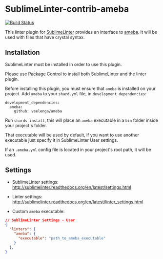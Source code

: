 # SublimeLinter-contrib-ameba

[![Build Status](https://travis-ci.org/epergo/SublimeLinter-contrib-ameba.svg?branch=master)](https://travis-ci.org/epergo/SublimeLinter-contrib-ameba)

This linter plugin for [SublimeLinter](https://github.com/SublimeLinter/SublimeLinter) provides an interface to [ameba](https://github.com/veelenga/ameba). It will be used with files that have crystal syntax.

## Installation

SublimeLinter must be installed in order to use this plugin.

Please use [Package Control](https://packagecontrol.io) to install both SublimeLinter and the linter plugin.

Before installing this plugin, you must ensure that `ameba` is installed on your project. Add `ameba` to your `shard.yml` file, in `development_dependencies`:

```crystal
development_dependencies:
  ameba:
    github: veelenga/ameba
```

Run `shards install`, this will place an `ameba` executable in a `bin` folder inside your project's folder.

That executable will be used by default, if you want to use another executable just specify it in SublimeLinter User settings.

If an `.ameba.yml` config file is located in your project's root path, it will be used.

## Settings

- SublimeLinter settings: <http://sublimelinter.readthedocs.org/en/latest/settings.html>
- Linter settings: <http://sublimelinter.readthedocs.org/en/latest/linter_settings.html>

- Custom `ameba` executable:

```json
// SublimeLinter Settings - User
{
  "linters": {
    "ameba": {
      "executable": "path_to_ameba_executable"
    }
  },
}
```
